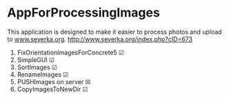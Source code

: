 # AppForProcessingImages
This application is designed to make it easier to process photos and upload to www.severka.org.
http://www.severka.org/index.php?cID=673
1. FixOrientationImagesForConcrete5     ☑
2. SimpleGUI                            ☑
3. SortImages                           ☑
4. RenameImages                         ☑
5. PUSHImages on server                 ☒
6. CopyImagesToNewDir                   ☑
